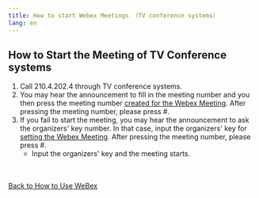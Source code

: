 ```yaml
---
title: How to start Webex Meetings （TV conference systems）
lang: en
---
```


## How to Start the Meeting of TV Conference systems
1. Call 210.4.202.4 through TV conference systems.
1. You may hear the announcement to fill in the meeting number and you then press the meeting number <a href="create_meeting" target="">created for the Webex Meeting</a>. After pressing the meeting number, please press #.
1.  If you fail to start the meeting, you may hear the announcement to ask the organizers' key number. In that case, input the organizers' key for <a href="create_meeting" target="">setting the Webex Meeting</a>. After pressing the meeting number, please press #.
	* Input the organizers' key and the meeting starts.


<br>
<br>
<a href="index" target="_blank">Back to How to Use WeBex</a>
